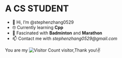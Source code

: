 # A CS STUDENT
- 👋 Hi, I’m @stephenzhang0529
- 🤓 Currently learning **Cpp** 
- 🤩 Fascinated with **Badminton** and **Marathon**
- 📫 Contact me with _stephenzhang0529@gmail.com_

You are my ![Visitor Count](https://profile-counter.glitch.me/stephenzhang0529/count.svg) visitor,Thank you!✌️




<!---
stephenzhang0529/stephenzhang0529 is a ✨ special ✨ repository because its `README.md` (this file) appears on your GitHub profile.
You can click the Preview link to take a look at your changes.
--->
